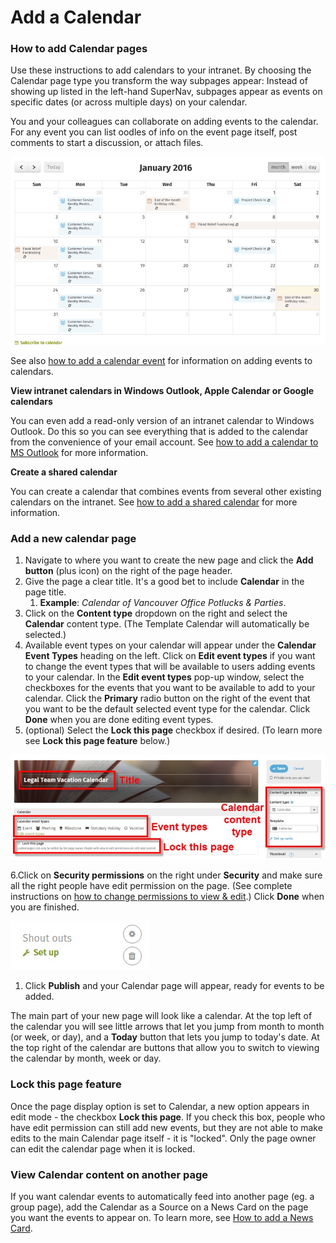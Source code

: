 # Add a Calendar

### How to add Calendar pages

Use these instructions to add calendars to your intranet. By choosing the Calendar page type you transform the way subpages appear: Instead of showing up listed in the left-hand SuperNav, subpages appear as events on specific dates \(or across multiple days\) on your calendar.  
  
You and your colleagues can collaborate on adding events to the calendar. For any event you can list oodles of info on the event page itself, post comments to start a discussion, or attach files.  
  


![](../../../.gitbook/assets/1%20%2861%29.png)



See also [how to add a calendar event](add-calendar-event.md) for information on adding events to calendars.  
 

**View intranet calendars in Windows Outlook, Apple Calendar or Google calendars**

You can even add a read-only version of an intranet calendar to Windows Outlook. Do this so you can see everything that is added to the calendar from the convenience of your email account. See [how to add a calendar to MS Outlook](add-a-calendar-to-external-calendar-applications.md) for more information.

**Create a shared calendar**

You can create a calendar that combines events from several other existing calendars on the intranet. See [how to add a shared calendar](add-shared-calendar.md) for more information.

### Add a new calendar page

1. Navigate to where you want to create the new page and click the **Add button** \(plus icon\) on the right of the page header.
2. Give the page a clear title. It's a good bet to include **Calendar** in the page title.
   1. **Example**: _Calendar of Vancouver Office Potlucks & Parties_.
3. Click on the **Content type** dropdown on the right and select the **Calendar** content type. \(The Template Calendar will automatically be selected.\)
4. Available event types on your calendar will appear under the **Calendar Event Types** heading on the left. Click on **Edit event types** if you want to change the event types that will be available to users adding events to your calendar. In the **Edit event types** pop-up window, select the checkboxes for the events that you want to be available to add to your calendar. Click the **Primary** radio button on the right of the event that you want to be the default selected event type for the calendar. Click **Done** when you are done editing event types.
5. \(optional\) Select the **Lock this page** checkbox if desired. \(To learn more see **Lock this page feature** below.\)

![](../../../.gitbook/assets/2%20%2857%29.jpg)

6.Click on **Security permissions** on the right under **Security** and make sure all the right people have edit permission on the page. \(See complete instructions on [how to change permissions to view & edit](../../security-settings-and-permissions/permission-to-view-and-edit.md).\) Click **Done** when you are finished.

![](../../../.gitbook/assets/3%20%2839%29.jpg)



1. Click **Publish** and your Calendar page will appear, ready for events to be added.

The main part of your new page will look like a calendar. At the top left of the calendar you will see little arrows that let you jump from month to month \(or week, or day\), and a **Today** button that lets you jump to today's date. At the top right of the calendar are buttons that allow you to switch to viewing the calendar by month, week or day.

### Lock this page feature

Once the page display option is set to Calendar, a new option appears in edit mode - the checkbox **Lock this page**. If you check this box, people who have edit permission can still add new events, but they are not able to make edits to the main Calendar page itself - it is "locked". Only the page owner can edit the calendar page when it is locked.

### View Calendar content on another page

If you want calendar events to automatically feed into another page \(eg. a group page\), add the Calendar as a Source on a News Card on the page you want the events to appear on. To learn more, see [How to add a News Card](../../add-content-with-news-cards/add-new-cards.md).

